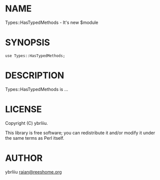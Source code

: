 # NAME

Types::HasTypedMethods - It's new $module

# SYNOPSIS

    use Types::HasTypedMethods;

# DESCRIPTION

Types::HasTypedMethods is ...

# LICENSE

Copyright (C) ybrliiu.

This library is free software; you can redistribute it and/or modify
it under the same terms as Perl itself.

# AUTHOR

ybrliiu <raian@reeshome.org>
